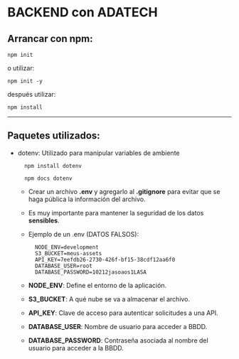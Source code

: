 # BACKEND con ADATECH

## Arrancar con npm:
    npm init
o utilizar:

    npm init -y

después utilizar:

    npm install

----

## Paquetes utilizados:

* dotenv: Utilizado para manipular variables de ambiente

        npm install dotenv

        npm docs dotenv

    - Crear un archivo __.env__ y agregarlo al __.gitignore__ para evitar que se haga pública la información del archivo.
    - Es muy importante para mantener la seguridad de los datos __sensibles__.
    - Ejemplo de un .env (DATOS FALSOS):

            NODE_ENV=development 
            S3_BUCKET=meus-assets
            API_KEY=7eefdb26-2730-426f-bf15-38cdf12aa6f0
            DATABASE_USER=root
            DATABASE_PASSWORD=10212jasoaos1LASA

    - __NODE_ENV__: Define el entorno de la aplicación.
    - __S3_BUCKET__: A qué nube se va a almacenar el archivo.
    - __API_KEY__: Clave de acceso para autenticar solicitudes a una API.
    - __DATABASE_USER__: Nombre de usuario para acceder a BBDD.
    - __DATABASE_PASSWORD__: Contraseña asociada al nombre del usuario para acceder a la BBDD.